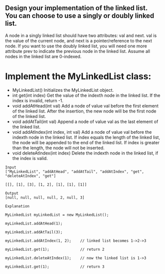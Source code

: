 ## Design your implementation of the linked list. You can choose to use a singly or doubly linked list.
A node in a singly linked list should have two attributes: val and next. val is the value of the current node, and next is a pointer/reference to the next node.
If you want to use the doubly linked list, you will need one more attribute prev to indicate the previous node in the linked list. Assume all nodes in the linked list are 0-indexed.

# Implement the MyLinkedList class:

* MyLinkedList() Initializes the MyLinkedList object.
* int get(int index) Get the value of the indexth node in the linked list. If the index is invalid, return -1.
* void addAtHead(int val) Add a node of value val before the first element of the linked list. After the insertion, the new node will be the first node of the linked list.
* void addAtTail(int val) Append a node of value val as the last element of the linked list.
* void addAtIndex(int index, int val) Add a node of value val before the indexth node in the linked list. If index equals the length of the linked list, the node will be appended to the end of the linked list. If index is greater than the length, the node will not be inserted.
* void deleteAtIndex(int index) Delete the indexth node in the linked list, if the index is valid.
 

```
Input
["MyLinkedList", "addAtHead", "addAtTail", "addAtIndex", "get", "deleteAtIndex", "get"]

[[], [1], [3], [1, 2], [1], [1], [1]]

Output
[null, null, null, null, 2, null, 3]

Explanation

MyLinkedList myLinkedList = new MyLinkedList();

myLinkedList.addAtHead(1);

myLinkedList.addAtTail(3);

myLinkedList.addAtIndex(1, 2);    // linked list becomes 1->2->3

myLinkedList.get(1);              // return 2

myLinkedList.deleteAtIndex(1);    // now the linked list is 1->3

myLinkedList.get(1);              // return 3
```
